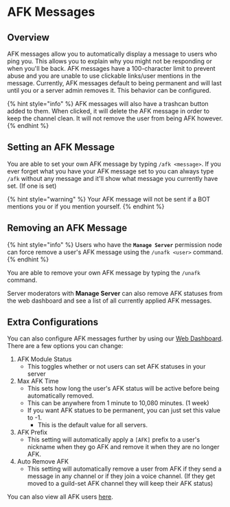 # AFK Messages

## Overview

AFK messages allow you to automatically display a message to users who ping you. This allows you to explain why you might not be responding or when you'll be back. AFK messages have a 100-character limit to prevent abuse and you are unable to use clickable links/user mentions in the message. Currently, AFK messages default to being permanent and will last until you or a server admin removes it. This behavior can be configured.

{% hint style="info" %}
AFK messages will also have a trashcan button added to them. When clicked, it will delete the AFK message in order to keep the channel clean. It will not remove the user from being AFK however.
{% endhint %}

## Setting an AFK Message

You are able to set your own AFK message by typing `/afk <message>`. If you ever forget what you have your AFK message set to you can always type `/afk` without any message and it'll show what message you currently have set. (If one is set)

{% hint style="warning" %}
Your AFK message will not be sent if a BOT mentions you or if you mention yourself.
{% endhint %}

## Removing an AFK Message

{% hint style="info" %}
Users who have the **`Manage Server`** permission node can force remove a user's AFK message using the `/unafk <user>` command.
{% endhint %}

You are able to remove your own AFK message by typing the `/unafk` command.

Server moderators with **Manage Server** can also remove AFK statuses from the web dashboard and see a list of all currently applied AFK messages.

## Extra Configurations

You can also configure AFK messages further by using our [Web Dashboard](https://cakeybot.app/dashboard/public). There are a few options you can change:

1. AFK Module Status
   * This toggles whether or not users can set AFK statuses in your server
2. Max AFK Time
   * This sets how long the user's AFK status will be active before being automatically removed.
   * This can be anywhere from 1 minute to 10,080 minutes. (1 week)
   * If you want AFK statues to be permanent, you can just set this value to -1.
     * This is the default value for all servers.
3. AFK Prefix
   * This setting will automatically apply a `[AFK]` prefix to a user's nickname when they go AFK and remove it when they are no longer AFK.
4. Auto Remove AFK
   * This setting will automatically remove a user from AFK if they send a message in any channel or if they join a voice channel. (If they get moved to a guild-set AFK channel they will keep their AFK status)

You can also view all AFK users [here](https://cakeybot.app/dashboard/public/afk-list).
